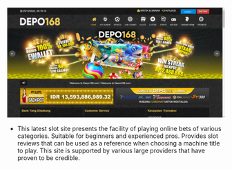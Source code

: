 ![Design preview for the Landing Page](./images/screenshot/desktop-screenshot-1404915.jpg)

- This latest slot site presents the facility of playing online bets of various categories. Suitable for beginners and experienced pros. Provides slot reviews that can be used as a reference when choosing a machine title to play. This site is supported by various large providers that have proven to be credible.
